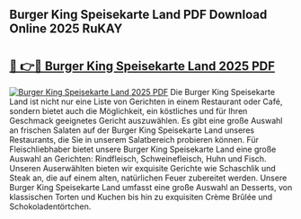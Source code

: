 ## Burger King Speisekarte Land PDF Download Online 2025 RuKAY

# <h2><a href="http://gc5faa.nevu.top/?p=Burger+King+Speisekarte+Land">🔗 👉🔴 Burger King Speisekarte Land 2025 PDF</a></h2>

[![Burger King Speisekarte Land 2025 PDF](https://i.imgur.com/dBaPXMq.png)](http://gc5faa.nevu.top/?p=Burger+King+Speisekarte+Land)
Die Burger King Speisekarte Land ist nicht nur eine Liste von Gerichten in einem Restaurant oder Café, sondern bietet auch die Möglichkeit, ein köstliches und für Ihren Geschmack geeignetes Gericht auszuwählen. Es gibt eine große Auswahl an frischen Salaten auf der Burger King Speisekarte Land unseres Restaurants, die Sie in unserem Salatbereich probieren können. Für Fleischliebhaber bietet unsere Burger King Speisekarte Land eine große Auswahl an Gerichten: Rindfleisch, Schweinefleisch, Huhn und Fisch. Unseren Auserwählten bieten wir exquisite Gerichte wie Schaschlik und Steak an, die auf einem alten, natürlichen Feuer zubereitet werden. Unsere Burger King Speisekarte Land umfasst eine große Auswahl an Desserts, von klassischen Torten und Kuchen bis hin zu exquisiten Crème Brûlée und Schokoladentörtchen.
